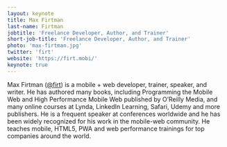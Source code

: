 ```yaml
---
layout: keynote
title: Max Firtman
last-name: Firtman
jobtitle: 'Freelance Developer, Author, and Trainer'
short-job-title: 'Freelance Developer, Author, and Trainer'
photo: 'max-firtman.jpg'
twitter: 'firt'
website: 'https://firt.mobi/'
keynote: true
---
```


Max Firtman ([@firt](https://twitter.com/firt)) is a mobile + web developer, trainer, speaker, and writer. He has authored many books, including Programming the Mobile Web and High Performance Mobile Web published by O’Reilly Media, and many online courses at Lynda, LinkedIn Learning, Safari, Udemy and more publishers. He is a frequent speaker at conferences worldwide and he has been widely recognized for his work in the mobile-web community. He teaches mobile, HTML5, PWA and web performance trainings for top companies around the world.
